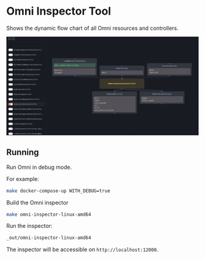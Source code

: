 # Omni Inspector Tool

Shows the dynamic flow chart of all Omni resources and controllers.

![alt text](./images/frontpage.png "Omni Inspector")

## Running

Run Omni in debug mode.

For example:

```bash
make docker-compose-up WITH_DEBUG=true
```

Build the Omni inspector

```bash
make omni-inspector-linux-amd64
```

Run the inspector:

```bash
_out/omni-inspector-linux-amd64
```

The inspector will be accessible on `http://localhost:12000`.
